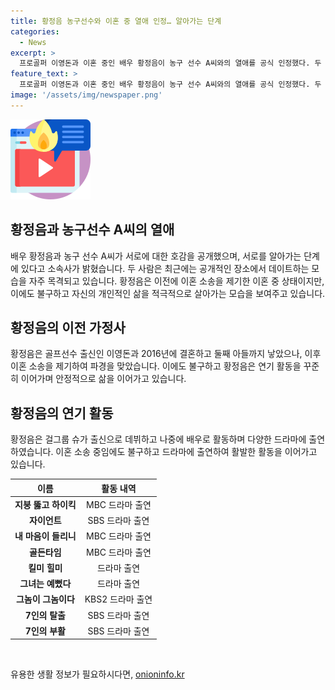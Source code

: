 ```yaml
---
title: 황정음 농구선수와 이혼 중 열애 인정… 알아가는 단계
categories:
  - News
excerpt: >
  프로골퍼 이영돈과 이혼 중인 배우 황정음이 농구 선수 A씨와의 열애를 공식 인정했다. 두 사람은 공개 장소에서 데이트를 즐기며 서로를 알아가고 있는 것으로 알려졌다. 황정음은 이전에 이영돈과 이혼 소송을 제기한 적이 있었으며, 최근 이혼 중이었지만 필리핀 선수와 재결합 소식을 전했다가 다시 이혼 소송을 제기했다. 황정음은 걸그룹 출신으로 연기 경력을 쌓아왔으며, 이번 열애 소식에도 활발한 활동을 이어가고 있다.
feature_text: >
  프로골퍼 이영돈과 이혼 중인 배우 황정음이 농구 선수 A씨와의 열애를 공식 인정했다. 두 사람은 공개 장소에서 데이트를 즐기며 서로를 알아가고 있는 것으로 알려졌다. 황정음은 이전에 이영돈과 이혼 소송을 제기한 적이 있었으며, 최근 이혼 중이었지만 필리핀 선수와 재결합 소식을 전했다가 다시 이혼 소송을 제기했다. 황정음은 걸그룹 출신으로 연기 경력을 쌓아왔으며, 이번 열애 소식에도 활발한 활동을 이어가고 있다.
image: '/assets/img/newspaper.png'
---
```


<p><img src="/assets/img/news.png" alt="rentncar 속보" /></p>

<h2 data-ke-size="size26">황정음과 농구선수 A씨의 열애</h2>

<p data-ke-size="size16">배우 황정음과 농구 선수 A씨가 서로에 대한 호감을 공개했으며, 서로를 알아가는 단계에 있다고 소속사가 밝혔습니다. 두 사람은 최근에는 공개적인 장소에서 데이트하는 모습을 자주 목격되고 있습니다. 황정음은 이전에 이혼 소송을 제기한 이혼 중 상태이지만, 이에도 불구하고 자신의 개인적인 삶을 적극적으로 살아가는 모습을 보여주고 있습니다.</p>

<h2 data-ke-size="size26">황정음의 이전 가정사</h2>

<p data-ke-size="size16">황정음은 골프선수 출신인 이영돈과 2016년에 결혼하고 둘째 아들까지 낳았으나, 이후 이혼 소송을 제기하여 파경을 맞았습니다. 이에도 불구하고 황정음은 연기 활동을 꾸준히 이어가며 안정적으로 삶을 이어가고 있습니다.</p>

<h2 data-ke-size="size26">황정음의 연기 활동</h2>

<p data-ke-size="size16">황정음은 걸그룹 슈가 출신으로 데뷔하고 나중에 배우로 활동하며 다양한 드라마에 출연하였습니다. 이혼 소송 중임에도 불구하고 드라마에 출연하여 활발한 활동을 이어가고 있습니다.</p>

<table>
    <thead>
        <tr>
            <th style="text-align: center;">이름</th>
            <th style="text-align: center;">활동 내역</th>
        </tr>
    </thead>
    <tbody>
        <tr>
            <td style="text-align: center;"><b>지붕 뚫고 하이킥</b></td>
            <td style="text-align: center;">MBC 드라마 출연</td>
        </tr>
        <tr>
            <td style="text-align: center;"><b>자이언트</b></td>
            <td style="text-align: center;">SBS 드라마 출연</td>
        </tr>
        <tr>
            <td style="text-align: center;"><b>내 마음이 들리니</b></td>
            <td style="text-align: center;">MBC 드라마 출연</td>
        </tr>
        <tr>
            <td style="text-align: center;"><b>골든타임</b></td>
            <td style="text-align: center;">MBC 드라마 출연</td>
        </tr>
        <tr>
            <td style="text-align: center;"><b>킬미 힐미</b></td>
            <td style="text-align: center;">드라마 출연</td>
        </tr>
        <tr>
            <td style="text-align: center;"><b>그녀는 예뻤다</b></td>
            <td style="text-align: center;">드라마 출연</td>
        </tr>
        <tr>
            <td style="text-align: center;"><b>그놈이 그놈이다</b></td>
            <td style="text-align: center;">KBS2 드라마 출연</td>
        </tr>
        <tr>
            <td style="text-align: center;"><b>7인의 탈출</b></td>
            <td style="text-align: center;">SBS 드라마 출연</td>
        </tr>
        <tr>
            <td style="text-align: center;"><b>7인의 부활</b></td>
            <td style="text-align: center;">SBS 드라마 출연</td>
        </tr>
    </tbody>
</table>

<p data-ke-size="size16">&nbsp;</p>
유용한 생활 정보가 필요하시다면, <a href="https://onioninfo.kr" rel="dofollow">onioninfo.kr</a>


